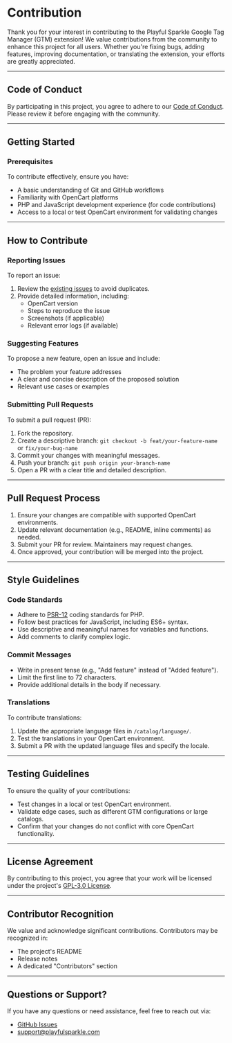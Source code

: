 # Contribution

Thank you for your interest in contributing to the Playful Sparkle Google Tag Manager (GTM) extension! We value contributions from the community to enhance this project for all users. Whether you're fixing bugs, adding features, improving documentation, or translating the extension, your efforts are greatly appreciated.

---

## Code of Conduct

By participating in this project, you agree to adhere to our [Code of Conduct](https://github.com/playfulsparkle/.github/blob/main/CODE_OF_CONDUCT.md). Please review it before engaging with the community.

---

## Getting Started

### Prerequisites

To contribute effectively, ensure you have:

- A basic understanding of Git and GitHub workflows
- Familiarity with OpenCart platforms
- PHP and JavaScript development experience (for code contributions)
- Access to a local or test OpenCart environment for validating changes

---

## How to Contribute

### Reporting Issues

To report an issue:

1. Review the [existing issues](https://github.com/playfulsparkle/oc3_gtm/issues) to avoid duplicates.
2. Provide detailed information, including:
   - OpenCart version
   - Steps to reproduce the issue
   - Screenshots (if applicable)
   - Relevant error logs (if available)

### Suggesting Features

To propose a new feature, open an issue and include:

- The problem your feature addresses
- A clear and concise description of the proposed solution
- Relevant use cases or examples

### Submitting Pull Requests

To submit a pull request (PR):

1. Fork the repository.
2. Create a descriptive branch:
   `git checkout -b feat/your-feature-name` or `fix/your-bug-name`
3. Commit your changes with meaningful messages.
4. Push your branch:
   `git push origin your-branch-name`
5. Open a PR with a clear title and detailed description.

---

## Pull Request Process

1. Ensure your changes are compatible with supported OpenCart environments.
2. Update relevant documentation (e.g., README, inline comments) as needed.
3. Submit your PR for review. Maintainers may request changes.
4. Once approved, your contribution will be merged into the project.

---

## Style Guidelines

### Code Standards

- Adhere to [PSR-12](https://www.php-fig.org/psr/psr-12/) coding standards for PHP.
- Follow best practices for JavaScript, including ES6+ syntax.
- Use descriptive and meaningful names for variables and functions.
- Add comments to clarify complex logic.

### Commit Messages

- Write in present tense (e.g., "Add feature" instead of "Added feature").
- Limit the first line to 72 characters.
- Provide additional details in the body if necessary.

### Translations

To contribute translations:

1. Update the appropriate language files in `/catalog/language/`.
2. Test the translations in your OpenCart environment.
3. Submit a PR with the updated language files and specify the locale.

---

## Testing Guidelines

To ensure the quality of your contributions:

- Test changes in a local or test OpenCart environment.
- Validate edge cases, such as different GTM configurations or large catalogs.
- Confirm that your changes do not conflict with core OpenCart functionality.

---

## License Agreement

By contributing to this project, you agree that your work will be licensed under the project's [GPL-3.0 License](LICENSE).

---

## Contributor Recognition

We value and acknowledge significant contributions. Contributors may be recognized in:

- The project's README
- Release notes
- A dedicated "Contributors" section

---

## Questions or Support?

If you have any questions or need assistance, feel free to reach out via:

- [GitHub Issues](https://github.com/playfulsparkle/oc3_gtm/issues)
- [support@playfulsparkle.com](mailto:support@playfulsparkle.com)
